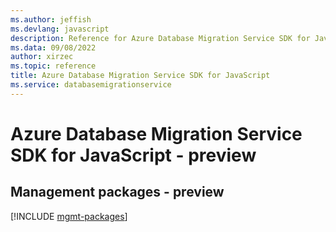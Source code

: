 ```yaml
---
ms.author: jeffish
ms.devlang: javascript
description: Reference for Azure Database Migration Service SDK for JavaScript
ms.data: 09/08/2022
author: xirzec
ms.topic: reference
title: Azure Database Migration Service SDK for JavaScript
ms.service: databasemigrationservice
---
```

# Azure Database Migration Service SDK for JavaScript - preview

## Management packages - preview
[!INCLUDE [mgmt-packages](database-migration-service-mgmt-index.md)]